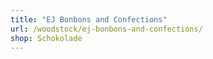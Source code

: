 ```yaml
---
title: "EJ Bonbons and Confections"
url: /woodstock/ej-bonbons-and-confections/
shop: Schokolade
---
```

